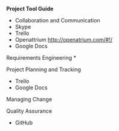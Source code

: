 **Project Tool Guide**
* Collaboration and Communication
* Skype
* Trello
* Openattrium http://openatrium.com/#!/
* Google Docs

Requirements Engineering
*  

Project Planning and Tracking
* Trello
* Google Docs

Managing Change
 

Quality Assurance
* GitHub
